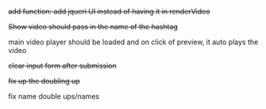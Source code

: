 ~~add function: add jqueri UI instead of having it in renderVideo~~

~~Show video should pass in the name of the hashtag~~

main video player should be loaded and on click of preview, it auto plays the video

~~clear input form after submission~~

~~fix up the doubling up~~

fix name double ups/names
